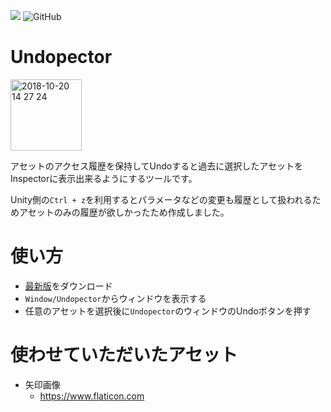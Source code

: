 
[![](https://img.shields.io/badge/Unity-2018.2.12f1-green.svg)](https://unity3d.com/jp/unity/whatsnew/unity-2018.2.12)
![GitHub](https://img.shields.io/github/license/mashape/apistatus.svg)

# Undopector
<img width="114" alt="2018-10-20 14 27 24" src="https://user-images.githubusercontent.com/5396546/47251822-79d38400-d474-11e8-9383-9a1381dc629d.png">

アセットのアクセス履歴を保持してUndoすると過去に選択したアセットをInspectorに表示出来るようにするツールです。

Unity側の`Ctrl + z`を利用するとパラメータなどの変更も履歴として扱われるためアセットのみの履歴が欲しかったため作成しました。

# 使い方
- [最新版](https://github.com/hiroki-kitahara/Undopector/releases)をダウンロード
- `Window/Undopector`からウィンドウを表示する
- 任意のアセットを選択後に`Undopector`のウィンドウのUndoボタンを押す

# 使わせていただいたアセット
- 矢印画像
    - https://www.flaticon.com
